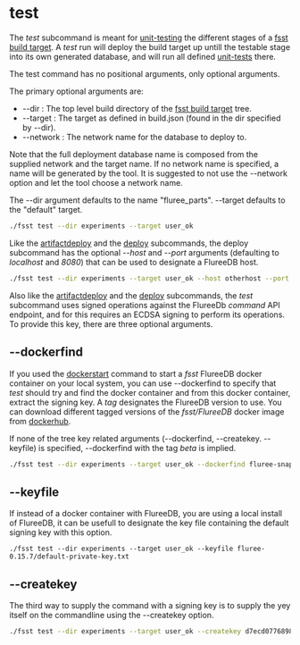 # test

The *test* subcommand is meant for [unit-testing](unittest.MD) the different stages of a [fsst build target](buildtarget.MD). A *test* run will deploy the build target up untill the testable stage into its own generated database, and will run all defined [unit-tests](unittest.MD) there.

The test command has no positional arguments, only optional arguments.

The primary optional arguments are:

* --dir : The top level build directory of the [fsst build target](buildtarget.MD) tree.
* --target : The target as defined in build.json (found in the dir specified by --dir).
* --network : The network name for the database to deploy to.

Note that the full deployment database name is composed from the supplied network and the target name. If no network name is specified, a name will be generated by the tool. It is suggested to not use the --network option and let the tool choose a network name.

The --dir argument defaults to the name "fluree_parts". --target defaults to the "default" target.


```bash
./fsst test --dir experiments --target user_ok
```

Like the [artifactdeploy](artifactdeploy.MD) and the [deploy](deploy.MD) subcommands, the deploy subcommand has the optional *--host* and *--port* arguments (defaulting to *localhost* and *8080*) that can be used to designate a FlureeDB host.

```bash
./fsst test --dir experiments --target user_ok --host otherhost --port 17080
```

Also like the [artifactdeploy](artifactdeploy.MD) and the [deploy](deploy.MD) subcommands, the *test* subcommand uses signed operations against the FlureeDb *command* API endpoint, and for this requires an ECDSA signing to perform its operations.  To provide this key, there are three optional arguments.

## --dockerfind <tag>

If you used the [dockerstart](dockerstart.MD) command to start a *fsst* FlureeDB docker container on your local system, you can use --dockerfind to specify that *test* should try and find the docker container and from this docker container, extract the signing key. A *tag* designates the FlureeDB version to use. You can download different tagged versions of the *fsst/FlureeDB* docker image from [dockerhub](https://hub.docker.com/r/pibara/fsst/tags?page=1&ordering=last_updated). 

If none of the tree key related arguments (--dockerfind, --createkey. --keyfile) is specified, --dockerfind with the tag *beta* is implied.

```bash
./fsst test --dir experiments --target user_ok --dockerfind fluree-snapshot-20201213
```

## --keyfile <file>

If instead of a docker container with FlureeDB, you are using a local install of FlureeDB, it can be usefull to designate the key file containing the default signing key with this option.

```
./fsst test --dir experiments --target user_ok --keyfile fluree-0.15.7/default-private-key.txt
```

## --createkey <key>

The third way to supply the command with a signing key is to supply the yey itself on the commandline using the --createkey option.

```bash
./fsst test --dir experiments --target user_ok --createkey d7ecd0776898eb4cb8c064fffa62d91988a2a2233ba74de8649349c246fb7996
```

